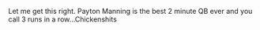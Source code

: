 <!--
id: 377083302
link: http://kevinisom.info/post/377083302/let-me-get-this-right-payton-manning-is-the-best
slug: let-me-get-this-right-payton-manning-is-the-best
date: Mon Feb 08 2010 14:04:57 GMT+1300 (NZDT)
raw: {"blog_name":"kevinisom","id":377083302,"post_url":"http://kevinisom.info/post/377083302/let-me-get-this-right-payton-manning-is-the-best","slug":"let-me-get-this-right-payton-manning-is-the-best","type":"text","date":"2010-02-08 01:04:57 GMT","timestamp":1265591097,"state":"published","format":"html","reblog_key":"7Q6hmGWw","tags":[],"short_url":"http://tmblr.co/Zw68YyMUTMc","highlighted":[],"feed_item":"http://twitter.com/kev_nz/statuses/8787404292","from_feed_id":"650289","note_count":0,"title":null,"body":"<p>Let me get this right. Payton Manning is the best 2 minute QB ever and you call 3 runs in a row&#8230;Chickenshits</p>"}
publish: 2010-02-08
tags: 
title: null
-->


Let me get this right. Payton Manning is the best 2 minute QB ever and
you call 3 runs in a row…Chickenshits


